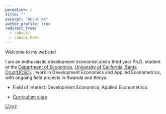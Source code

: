```yaml
---
permalink: /
title: ""
excerpt: "About me"
author_profile: true
redirect_from: 
  - /about/
  - /about.html
---
```








Welcome to my website! 

I am an enthusiastic development economist and a third year Ph.D. student at the [Department of Economics](https://economics.ucsc.edu/), [University of California, Santa Cruz(UCSC)](https://www.ucsc.edu/). I work in Development Economics and Applied Econometrics, with ongoing field projects in Rwanda and Kenya.

* Field of interest: Development Economics, Applied Econometrics

* [Curriculum vitae](/files/CV_GuanghongXu_20210403.pdf)


![tz2](/images/tz2.jpeg) 


